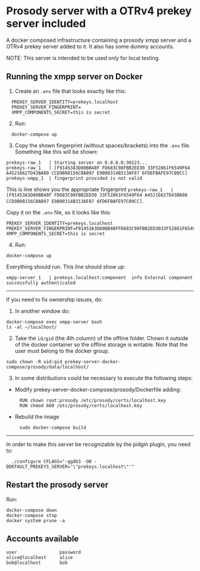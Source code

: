 # Prosody server with a OTRv4 prekey server included

A docker composed infrastructure containing a prosody xmpp server and a OTRv4 prekey server added to it. It also has some dummy accounts.

NOTE: This server is intended to be used only for local testing.

## Running the xmpp server on Docker

1. Create an `.env` file that looks exactly like this:

```
  PREKEY_SERVER_IDENTITY=prekeys.localhost
  PREKEY_SERVER_FINGERPRINT=
  XMPP_COMPONENTS_SECRET=this is secret
```

2. Run:

```
  docker-compose up
```

3. Copy the shown fingerprint (without spaces/brackets) into the `.env` file.
   Something like this will be shown:

```
prekeys-raw_1   | Starting server on 0.0.0.0:30123...
prekeys-raw_1   | [F91453A3D80BB48F FD683C98FBB2ED30 33F52861F6549F64 A45216627D43BA80 CCD9B08156CBAB97 E9B00314B313AF87 6FD6FBAFE97C00CC]
prekeys-xmpp_1  | fingerprint provided is not valid
```

This is line shows you the appropriate fingerprint `prekeys-raw_1   | [F91453A3D80BB48F FD683C98FBB2ED30 33F52861F6549F64 A45216627D43BA80 CCD9B08156CBAB97 E9B00314B313AF87 6FD6FBAFE97C00CC]`.

Copy it on the `.env` file, so it looks like this:

```
PREKEY_SERVER_IDENTITY=prekeys.localhost
PREKEY_SERVER_FINGERPRINT=F91453A3D80BB48FFD683C98FBB2ED3033F52861F6549F64A45216627D43BA80CCD9B08156CBAB97E9B00314B313AF876FD6FBAFE97C00CC
XMPP_COMPONENTS_SECRET=this is secret
```

4. Run:

```
docker-compose up
```

Everything should run. This line should show up:

```
xmpp-server_1   | prekeys.localhost:component  info	External component successfully authenticated
```

-------------------------------------------------------------------------------

If you need to fix ownership issues, do:

1. In another window do:

```
docker-compose exec xmpp-server bash
ls -al ~/localhost/
```

2. Take the `id/gid` (the 4th column) of the offline folder. Chown it outside of
the docker container so the offline storage is writable. Note that the user
must belong to the docker group.

```
sudo chown -R uid:gid prekey-server-docker-compose/prosody/data/localhost/
```

3. In some distributions could be necessary to execute the following steps:

- Modify prekey-server-docker-compose/prosody/Dockerfile adding:

```
     RUN chown root:prosody /etc/prosody/certs/localhost.key
     RUN chmod 660 /etc/prosody/certs/localhost.key
```

- Rebuild the image

```
     sudo docker-compose build
```

-------------------------------------------------------------------------------

In order to make this server be recognizable by the pidgin plugin, you need to:

```
  ./configure CFLAGS="-ggdb3 -O0 -DDEFAULT_PREKEYS_SERVER='\"prekeys.localhost\"'"
```

## Restart the prosody server

Run:

```
docker-compose down
docker-compose stop
docker system prune -a
```

## Accounts available

```
user                password
alice@localhost     alice
bob@localhost       bob
```
